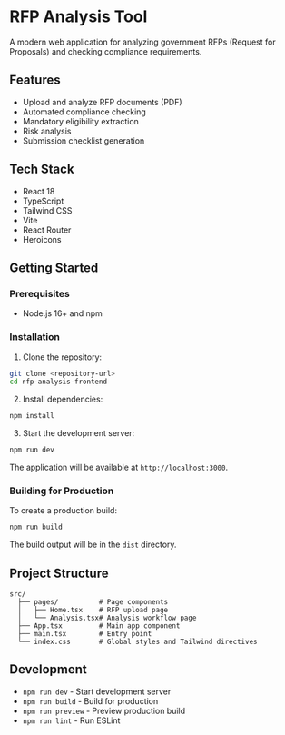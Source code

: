 # RFP Analysis Tool

A modern web application for analyzing government RFPs (Request for Proposals) and checking compliance requirements.

## Features

- Upload and analyze RFP documents (PDF)
- Automated compliance checking
- Mandatory eligibility extraction
- Risk analysis
- Submission checklist generation

## Tech Stack

- React 18
- TypeScript
- Tailwind CSS
- Vite
- React Router
- Heroicons

## Getting Started

### Prerequisites

- Node.js 16+ and npm

### Installation

1. Clone the repository:
```bash
git clone <repository-url>
cd rfp-analysis-frontend
```

2. Install dependencies:
```bash
npm install
```

3. Start the development server:
```bash
npm run dev
```

The application will be available at `http://localhost:3000`.

### Building for Production

To create a production build:

```bash
npm run build
```

The build output will be in the `dist` directory.

## Project Structure

```
src/
  ├── pages/          # Page components
  │   ├── Home.tsx    # RFP upload page
  │   └── Analysis.tsx# Analysis workflow page
  ├── App.tsx         # Main app component
  ├── main.tsx        # Entry point
  └── index.css       # Global styles and Tailwind directives
```

## Development

- `npm run dev` - Start development server
- `npm run build` - Build for production
- `npm run preview` - Preview production build
- `npm run lint` - Run ESLint 